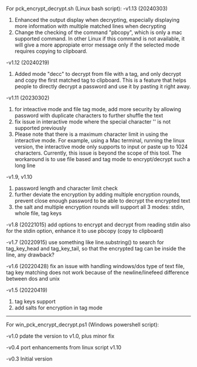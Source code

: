 For pck_encrypt_decrypt.sh (Linux bash script):
-v1.13 (20240303)
1) Enhanced the output display when decrypting, especially displaying more information with multiple matched lines when decrypting
2) Change the checking of the command "pbcopy", which is only a mac supported command. In other Linux if this command is not available, it will give a more appropiate error message only if the selected mode requires copying to clipboard.

-v1.12 (20240219)
1) Added mode "decc" to decrypt from file with a tag, and only decrypt and copy the first matched tag to clipboard.
 This is a feature that helps people to directly decrypt a password and use it by pasting it right away.
 
-v1.11 (20230302)
1) for inteactive mode and file tag mode, add more security by allowing password with duplicate characters to further shuffle the text
2) fix issue in interactive mode where the special character '\' is not supported previously
3) Please note that there is a maximum character limit in using the interactive mode.
 For example, using a Mac terminal, running the linux version, the interactive mode only supports to input or paste up to 1024 characters. Currently, this issue is beyond the scope of this tool.
 The workaround is to use file based and tag mode to encrypt/decrypt such a long line

-v1.9, v1.10
1) password length and character limit check
2) further deviate the encryption by adding multiple encryption rounds, prevent close enough password to be able to decrypt the encrypted text
3) the salt and multiple encryption rounds will support all 3 modes: stdin, whole file, tag keys

-v1.8  (20221015)
add options to encrypt and decrypt from reading stdin
also for the stdin option, enhance it to use pbcopy (copy to clipboard)

-v1.7 (20220915)
use something like line.substring() to search for tag_key_head and tag_key_tail, so that the encrypted tag can be inside the line, any drawback?

-v1.6 (20220428)
fix an issue with handling windows/dos type of text file, tag key matching does not work because of the
 newline/linefeed difference between dos and unix

-v1.5 (20220419)
1) tag keys support
2) add salts for encryption in tag mode


---------------------------------------
For win_pck_encrypt_decrypt.ps1 (Windows powershell script):

-v1.0
pdate the version to v1.0, plus minor fix

-v0.4
port enhancements from linux script v1.10

-v0.3
Initial version
